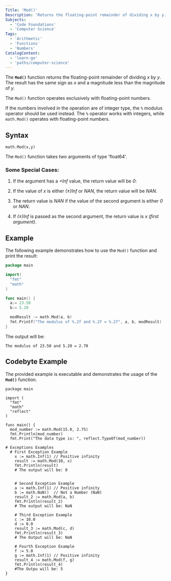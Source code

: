 ```yaml
---
Title: 'Mod()'
Description: 'Returns the floating-point remainder of dividing x by y.'
Subjects:
  - 'Code Foundations'
  - 'Computer Science'
Tags:
  - 'Arithmetic'
  - 'Functions'
  - 'Numbers'
CatalogContent:
  - 'learn-go'
  - 'paths/computer-science'
---
```


The **`Mod()`** function returns the floating-point remainder of dividing *x* by *y*. The result has the same sign as *x* and a magnitude less than the magnitude of *y*.

The `Mod()` function operates exclusively with floating-point numbers.

If the numbers involved in the operation are of integer type, the `%` modulus operator should be used instead. The `%` operator works with integers, while `math.Mod()` operates with floating-point numbers.

## Syntax

```pseudo
math.Mod(x,y)
```

The `Mod()` function takes two arguments of type 'float64'.

### Some Special Cases:

1. If the argument has a *+Inf* value, the return value will be *0*:

2. If the value of *x* is either *(±)Inf* or *NAN*, the return value will be *NAN*.

3. The return value is *NAN* if the value of the second argument is either *0* or *NAN*.

4. If *(±)Inf* is passed as the second argument, the return value is *x (first argument)*.

## Example

The following example demonstrates how to use the `Mod()` function and print the result:

```go
package main

import(
  "fmt"
  "math"
)

func main() {
  a:= 23.50
  b:= 5.20

  modResult := math.Mod(a, b)
  fmt.Printf("The modulus of %.2f and %.2f = %.2f", a, b, modResult)
}
```

The output will be:

```shell
The modulus of 23.50 and 5.20 = 2.70
```

## Codebyte Example

The provided example is executable and demonstrates the usage of the **`Mod()`** function.

```codebyte/golang
package main

import (
  "fmt"
  "math"
  "reflect"
)

func main() {
  mod_number := math.Mod(15.0, 2.75)
  fmt.Println(mod_number)
  fmt.Print("The data type is: ", reflect.TypeOf(mod_number))

# Exceptions Examples
  # First Exception Example
    x := math.Inf(1) // Positive infinity
    result := math.Mod(10, x)
    fmt.Println(result)
    # The output will be: 0


    # Second Exception Example
    a := math.Inf(1) // Positive infinity
    b := math.NaN()  // Not a Number (NaN)
    result_2 := math.Mod(a, b)
    fmt.Println(result_2)
    # The output will be: NaN

    # Third Exception Example
    c := 10.0
    d := 0.0
    result_3 := math.Mod(c, d)
    fmt.Println(result_3)
    # The Output will be: NaN

    # Fourth Exception Example
    f := 5.0
    g := math.Inf(1) // Positive infinity
    result_4 := math.Mod(f, g)
    fmt.Println(result_4)
    #The Outpu will be: 5
}
```
